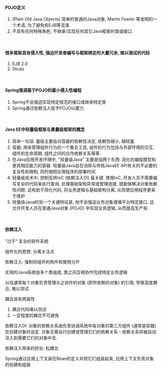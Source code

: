 #### POJO定义
1) (Plain Old Java Objects) 简单的普通的Java对象, Martin Fowler 等发明的一个术语, 为了避免和EJB等混淆.
2) 不具有任何特殊角色, 不继承/实现任何其它Java框架的类或接口.

<br>

#### 很多框架具有侵入性, 强迫开发者编写与框架绑定的大量冗余, 难以测试的代码
1) EJB 2.0
2) Struts

<br>

#### Spring强调基于POJO的最小侵入性编程
1) Spring不会强迫实现特定规范的接口或继承特定类
2) Spring通过依赖注入赋予POJO以魔力

<br>

#### Java EE中轻量级框架与重量级框架的概念
1) 简单一句话: 量级主要由对容器的依赖性决定, 依赖性越小, 越轻量
2) 容器: 用来管理组件行为的一个集合工具, 组件的行为包括与外部环境的交互, 组件的生命周期, 组件之间的合作依赖关系等等.
3) 在Java应用开发环境中, "轻量级Java" 主要是指两个东西: 简化的编程模型和更具相应能力的容器. 轻量级Java旨在消除与传统JavaEE API有关的不必要的复杂性和限制, 同时缩短应用程序的部署时间.
4) 轻量级技术中, 控制反转loC (依赖注入DI) 最关键. 使用loC, 开发人员不需要编写复杂的代码来执行查询, 处理基础架构异常或管理连接, 就能够解决对象依赖性问题. 这有助于简化代码, 将业务逻辑与基础架构分离, 从而使应用程序更易于维护
5) 轻量级Java的另一个关键特征是, 他不会强迫业务对象遵循平台特定接口. 这允许开发人员在普通Java对象 (POJO) 中实现业务逻辑, 从而提高生产率.

<br>

#### 依赖注入

"过于" 复杂的软件系统

组件化的思想: 分离关注点

依赖注入: 强制将组件的构件和使用分开

实用的Java系统由多个类组成, 类之间互相协作完成特定业务逻辑

以往通常每个对象负责管理与之协作的对象 (即所依赖的对象) 的引用, 导致高度耦合, 难以测试

耦合具有两面性
1) 耦合代码难以测试
2) 一定程度的耦合不可避免

依赖注入DI: 对象的依赖关系由负责协调系统中各对象的第三方组件 (通常是容器) 在创建对象时设定. 对象无需自行创建或管理它们的依赖关系 - 依赖关系将被自动注入到需要它们的对象中去.

依赖注入带来的好处: 松耦合

Spring通过应用上下文装在Bean的定义并把它们组装起来, 应用上下文负责对象的创建和组装
